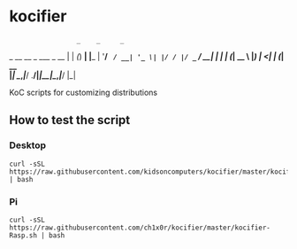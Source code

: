 # kocifier
                     _    _     _     
 _ __ __ _ ___ _ __ | | _(_) __| |___ 
| '__/ _` / __| '_ \| |/ / |/ _` / __|
| | | (_| \__ \ |_) |   <| | (_| \__ \
|_|  \__,_|___/ .__/|_|\_\_|\__,_|___/
              |_|                     

KoC scripts for customizing distributions

## How to test the script
### Desktop
```
curl -sSL https://raw.githubusercontent.com/kidsoncomputers/kocifier/master/kocify.sh | bash
```
### Pi
```
curl -sSL https://raw.githubusercontent.com/ch1x0r/kocifier/master/kocifier-Rasp.sh | bash
```
